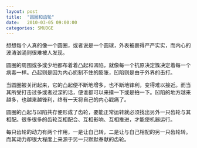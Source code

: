```yaml
---
layout: post
title:  "圆圈和齿轮"
date:   2010-03-05 09:00:00
categories: SMUDGE
---
```


想想每个人真的像一个圆圈，或者说是一个圆球，外表被裹得严严实实，而内心的波涛汹涌则很难被人发现。



圆圈的周围或多或少地都布着着凸起和凹陷，就像每一个抗原决定簇决定着每一个病毒一样。凸起则是因为内心扼制不住的膨胀，凹陷则是由于外界的击打。



当圆圈被关闭起来，它的凸起便不断地增多，也不断地锋利，变得难以接近。而当其所受打击过多或者过深的话，便谁都可以来摸一下或是拍一下。凹陷的地方越来越多，也越来越锋利，终有一天将自己的内心戳痛了。



圆圈的凸起与凹陷共存便形成了齿轮，要能正常运转就必须找出另外一只齿轮与其相配。很多很多的齿轮互相配合、互相影响、互相推进，才能使机器运行。



每只齿轮的动力有两个作用，一是让自己转，二是让与自己相配的另一只齿轮转。而其动力却很大程度上来源于另一只默默奉献的齿轮。

